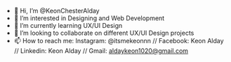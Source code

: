 - 👋 Hi, I’m @KeonChesterAlday
- 👀 I’m interested in Designing and Web Development 
- 🌱 I’m currently learning UX/UI Design
- 💞️ I’m looking to collaborate on different UX/UI Design projects
- 📫 How to reach me: Instagram: @itsmekeonnn // Facebook: Keon Alday // Linkedin: Keon Alday // Gmail: aldaykeon1020@gmail.com

<!---
KeonChesterAlday/KeonChesterAlday is a ✨ special ✨ repository because its `README.md` (this file) appears on your GitHub profile.
You can click the Preview link to take a look at your changes.
--->

